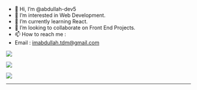 - 👋 Hi, I’m @abdullah-dev5
- 👀 I’m interested in Web Development.
- 🌱 I’m currently learning React.
- 💞️ I’m looking to collaborate on Front End Projects.
- 📫 How to reach me :
- Email : imabdullah.tdm@gmail.com  

<!---
abdullah-dev5/abdullah-dev5 is a ✨ special ✨ repository because its `README.md` (this file) appears on your GitHub profile.
You can click the Preview link to take a look at your changes.
--->

![](https://github-readme-streak-stats.herokuapp.com/?user=abdullah-dev5&theme=prussian&hide_border=false)<br/>

![](https://github-readme-stats.vercel.app/api/top-langs/?username=abdullah-dev5&theme=prussian&hide_border=false&include_all_commits=false&count_private=false&layout=compact)<br>

![](https://visitcount.itsvg.in/api?id=abdullah-dev5&icon=9&color=0)

---
 
